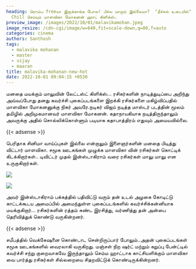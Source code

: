 ```yaml
---
heading: ரொம்ப freeயா இருக்காங்க போல! பீச்ல யாரும் இல்லையா?  "நீச்சல் உடையில்"
  Chill செய்யும் மாளவிகா மோகனன் ஹாட் கிளிக்ஸ்.
preview_image: /images/2022/10/01/malavikamohan.jpeg
image_resize: /cdn-cgi/image/w=640,fit=scale-down,q=80,f=auto
categories: cinema
authors: Santhosh
tags:
  - malavika mohanan
  - master
  - vijay
  - maaran
title: malavika-mohanan-new-hot
date: 2022-10-01 09:04:15 +0530
---
```

மனதை மயக்கும் மாலுவின் லேட்டஸ்ட் கிளிக்ஸ்...
ரசிகர்களின் நாடித்துடிப்பை அறிந்து அவ்வப்போது தனது கவர்ச்சி புகைப்படங்களை இறக்கி ரசிகர்களை மகிழ்விப்பதில் மாளவிகா மோகனனுக்கு நிகர் அவரே.நடிகர் விஜய் நடித்த மாஸ்டர் படத்தின் மூலம் தமிழில் அறிமுகமானவர் மாளவிகா மோகனன். கதாநாயகியாக நடித்திருந்தாலும் அவருக்கு அதில் சொல்லிக்கொள்ளும் படியாக கதாபாத்திரம் எதுவும் அமையவில்லை.  

{{< adsense >}}

பெரிதாக சினிமா வாய்ப்புகள் இல்லை என்றாலும் இளைஞர்களின் மனதை பிடித்து விட்டார் மாளவிகா. சமூக ஊடகங்கள் முழுக்க மாளவிகா வின் ரசிகர்கள் கொட்டிக் கிடக்கிறார்கள்.. டிவிட்டர் முதல் இன்ஸ்டாகிராம் வரை ரசிகர்கள் மாலு மாலு என உருகுகிறார்கள்.


![](/images/2022/10/01/malavika-mohanan-new-hot.jpeg)



![](/images/2022/10/01/malavika-mohanan-new-hot2.jpeg)

அவர் இன்ஸ்டாகிராம் பக்கத்தில் பதிவிட்டு வரும் தன் உடல் அழகை கோடிட்டு காட்டக்கூடய அமைப்பில் அமைந்துள்ள புகைப்படங்களில்  கவர்ச்சிக்கன்னியாக மயக்குகிறார்... ரசிகர்களின் ரத்தம் சுண்ட இரசித்து, வர்ணித்து தன் அன்பை தெரிவித்துக் கொண்டு வருகின்றனர்.

{{< adsense >}}


சமீபத்தில் வெக்கேஷனை கொண்டாட சென்றிருப்பார் போலும்..அதன் புகைப்படங்கள் சமூக ஊடகங்களில் வைரலாகி வருகிறது. மஞ்சள் நிற ஷர்ட் மற்றும் கறுப்பு பேன்ட்டில் கவர்ச்சி சற்று குறைவாகவே இருந்தாலும் செம்ம ஹாட்டாக காட்சியளிக்கும் மாளவிகா வை பார்த்து ரசிகர்கள் சில்லறையை சிதறவிட்டுக் கொண்டிருக்கின்றனர்.